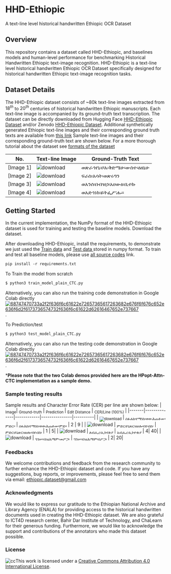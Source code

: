 
# HHD-Ethiopic 

A text-line level historical handwritten Ethiopic OCR Dataset

## Overview
This repository contains a dataset called HHD-Ethiopic, and baselines models and human-level performance for benchmarking Historical Handwritten Ethiopic text-image recognition. HHD-Ethiopic is a text-line level historical handwritten Ethiopic OCR Dataset specifically designed for historical handwritten Ethiopic text-image recognition tasks. 

## Dataset Details
The HHD-Ethiopic dataset consists of ~80k text-line images extracted from $18^{th}$ to $20^{th}$ centuries of historical handwritten Ethiopic manuscripts. Each text-line image is accompanied by its ground-truth text transcription. The dataset can be directly downloaded from Hugging Face [HHD-Ethiopic Dataset](https://huggingface.co/datasets/OCR-Ethiopic/HHD-Ethiopic) and/or Zenodo [HHD-Ethiopic Dataset](https://zenodo.org/record/7978722).  Additional synthetically generated Ethiopic text-line images and their corresponding ground truth texts are available from [this link](https://drive.google.com/file/d/1fAPrAp4Hu8zEqs5XLV5dMtkXjyNGfMzg/view?usp=drive_link) Sample text-line images and their corresponding ground-truth text are shown below. For a more thorough tutorial about the dataset see [formats of the dataset](https://github.com/bdu-birhanu/HHD-Ethiopic/tree/main/Dataset)

| No. | Text-line Image | Ground-Truth Text |
|--|-------|------------------|
| [Image 1] |![download](https://github.com/bdu-birhanu/HHD-Ethiopic/assets/35142364/a96171d0-6850-41ac-a960-2f8e6edeff57) | ወጽራኅየኒ፡ቦአ፡ቅድሜሁ፡ውስተ፡ዕዘኒሁ  |
| [Image 2] |![download](https://github.com/bdu-birhanu/HHD-Ethiopic/assets/35142364/2e526959-3e94-4295-84d8-33dc44d478f8)  | ፍራስ፡እሳት፡ወጽሩዓን |
| [Image 3] |![download](https://github.com/bdu-birhanu/HHD-Ethiopic/assets/35142364/9ede4ee9-724b-4327-9790-41cc0e28041d)   | ወአንሰ፡በብዝኃ፡አሀውዕ፡ቢተኩ |
| [Image 4] | ![download](https://github.com/bdu-birhanu/HHD-Ethiopic/assets/35142364/4de16d8d-47df-4c53-a73f-f2c454ad8853) | ወአድኅነከ፡ይትፌሥሑ።  |

## Getting Started
In the current implementation, the NumPy format of the HHD-Ethiopic dataset is used for training and testing the baseline models. Download the dataset.

After downloading HHD-Ethiopic, install the requirements, to demonstrate we just used the [Train data](https://huggingface.co/datasets/OCR-Ethiopic/HHD-Ethiopic/blob/main/train/train_numpy.zip) and [Test data ](https://huggingface.co/datasets/OCR-Ethiopic/HHD-Ethiopic/blob/main/test/test_rand/test_rand_numpy.zip) stored in numpy format.  To train and test all baseline models, please use [all source codes](https://github.com/bdu-birhanu/HHD-Ethiopic/tree/main/src/all_code) link.
 ```markdown
pip install -r requirements.txt
  ```
  
To Train the model from scratch
```markdown
$ python3 train_model_plain_CTC.py
```
Alternatively, you can also run  the training code demonstration in Google Colab directly [![68747470733a2f2f636f6c61622e72657365617263682e676f6f676c652e636f6d2f6173736574732f636f6c61622d62616467652e737667](https://github.com/bdu-birhanu/HHD-Ethiopic/assets/35142364/c13c4086-8278-47d4-8bde-ef19d3204439)](https://github.com/bdu-birhanu/HHD-Ethiopic/blob/main/train_HPopt_Attn_CTC.ipynb).

To Prediction/test
```markdown
$ python3 test_model_plain_CTC.py
``` 
Alternatively, you can also run the testing code demonstration in Google Colab directly [![68747470733a2f2f636f6c61622e72657365617263682e676f6f676c652e636f6d2f6173736574732f636f6c61622d62616467652e737667](https://github.com/bdu-birhanu/HHD-Ethiopic/assets/35142364/c13c4086-8278-47d4-8bde-ef19d3204439)](https://github.com/bdu-birhanu/HHD-Ethiopic/blob/main/Test_HPopt-Attn-CTC.ipynb).<br>

***Please note that the two Colab demos provided here are **the HPopt-Attn-CTC **implementation** as a** sample demo.**
### Sample testing results
Sample results and Character Error Rate (CER) per line are shown below:
| <sub>Image</sub>| <sub>Ground-truth</sub> | <sub> Prediction </sub>| <sub> Edit Distance</sub> | <sub>CER/Line (100%) </sub>|
|-------|--------------|------------|---------------|----------|
|<sub> ![download](https://github.com/bdu-birhanu/HHD-Ethiopic/assets/35142364/dd64c5d2-c9d2-4928-bd61-9f9d8c86a7b1) </sub>| <sub> ሰፉሐከ፡የማነከ፡ወውሕጠቶሙ፡ምድር። </sub>|  <sub> ሰፉሕከ፡የማነከ፡ወውሕጠቶሙ፡ምድ። </sub>| 2 | 9 |
| ![download](https://github.com/bdu-birhanu/HHD-Ethiopic/assets/35142364/703410fe-635c-434e-9a89-7a4144f5d4c9) | <sub> ምድር፡ይኔጽር፡ዘሀሎ፡በየብስ፡</sub>   |  <sub> ምድር፡ይኔጽር፡ዘሀሎ፡በየብስ፡ </sub> | 1 | 5|
| ![download](https://github.com/bdu-birhanu/HHD-Ethiopic/assets/35142364/46384b40-1112-42d2-b608-ba01298efa39) |<sub> ለብሒረ፡ኢትየጵያ </sub> |  <sub>  አብሔረ፡ኢትዮጵያ </sub> | 4| 40|
| ![download](https://github.com/bdu-birhanu/HHD-Ethiopic/assets/35142364/9baf0493-1fdf-4817-aa2b-700a688ee90e) | <sub>ዓገሠ።በዝሕማም፡መሥጋ፡</sub> |  <sub>  ዓገሠ።በዝሕማም፡በሥጋ፡ </sub>| 2| 20|


            
### Feedbacks
We welcome contributions and feedback from the research community to further enhance the HHD-Ethiopic dataset and code. If you have any suggestions, bug reports, or improvements, please feel free to send them via email: ethiopic.dataset@gmail.com



### Acknowledgments
We would like to express our gratitude to the Ethiopian National Archive and Library Agency (ENALA) for providing access to the historical handwritten documents used in creating the HHD-Ethiopic dataset. We are also grateful to ICT4D research center, Bahir Dar Institute of Technology, and ChaLearn for their generous funding. Furthermore, we would like to acknowledge the support and contributions of the annotators who made this dataset possible.


### License
![cc](https://github.com/bdu-birhanu/HHD-Ethiopic/assets/35142364/49b9e794-f526-4f85-96c0-30b842c9abd0)This work is licensed under a <a rel="license" href="http://creativecommons.org/licenses/by/4.0/">Creative Commons Attribution 4.0 International License</a>.


